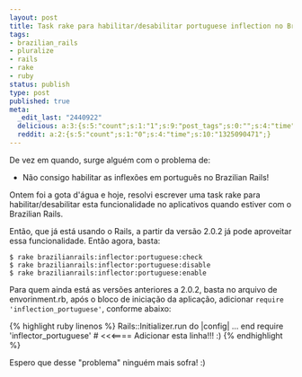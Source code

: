 ```yaml
---
layout: post
title: Task rake para habilitar/desabilitar portuguese inflection no Brazilian Rails
tags:
- brazilian_rails
- pluralize
- rails
- rake
- ruby
status: publish
type: post
published: true
meta:
  _edit_last: "2440922"
  delicious: a:3:{s:5:"count";s:1:"1";s:9:"post_tags";s:0:"";s:4:"time";s:10:"1229527051";}
  reddit: a:2:{s:5:"count";s:1:"0";s:4:"time";s:10:"1325090471";}
---
```

De vez em quando, surge alguém com o problema de:

* Não consigo habilitar as inflexões em português no Brazilian Rails!

Ontem foi a gota d'água e hoje, resolvi escrever uma task rake para habilitar/desabilitar esta funcionalidade no aplicativos quando estiver com o Brazilian Rails.

Então, que já está usando o Rails, a partir da versão 2.0.2 já pode aproveitar essa funcionalidade. Então agora, basta:

	$ rake brazilianrails:inflector:portuguese:check
	$ rake brazilianrails:inflector:portuguese:disable
	$ rake brazilianrails:inflector:portuguese:enable

Para quem ainda está as versões anteriores a 2.0.2, basta no arquivo de envorinment.rb, após o bloco de iniciação da aplicação, adicionar `require 'inflection_portuguese'`, conforme abaixo:

{% highlight ruby linenos %}
Rails::Initializer.run do |config|
...
end
require 'inflector_portuguese' # <<<==== Adicionar esta linha!!! :)
{% endhighlight %}

Espero que desse "problema" ninguém mais sofra! :)
